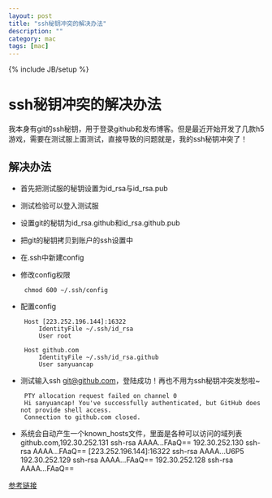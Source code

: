 ```yaml
---
layout: post
title: "ssh秘钥冲突的解决办法"
description: ""
category: mac
tags: [mac]
---
```

{% include JB/setup %}

ssh秘钥冲突的解决办法
============

我本身有git的ssh秘钥，用于登录github和发布博客。但是最近开始开发了几款h5游戏，需要在测试服上面测试，直接导致的问题就是，我的ssh秘钥冲突了！

## 解决办法

 * 首先把测试服的秘钥设置为id_rsa与id_rsa.pub
 * 测试检验可以登入测试服
 * 设置git的秘钥为id_rsa.github和id_rsa.github.pub
 * 把git的秘钥拷贝到账户的ssh设置中
 * 在.ssh中新建config
 * 修改config权限

        chmod 600 ~/.ssh/config

 * 配置config

        Host [223.252.196.144]:16322
            IdentityFile ~/.ssh/id_rsa
            User root
         
        Host github.com
            IdentityFile ~/.ssh/id_rsa.github
            User sanyuancap

 * 测试输入ssh git@github.com，登陆成功！再也不用为ssh秘钥冲突发愁啦~

        PTY allocation request failed on channel 0
        Hi sanyuancap! You've successfully authenticated, but GitHub does not provide shell access.
        Connection to github.com closed.

 * 系统会自动产生一个known_hosts文件，里面是各种可以访问的域列表
        github.com,192.30.252.131 ssh-rsa AAAA...FAaQ==
        192.30.252.130 ssh-rsa AAAA...FAaQ==
        [223.252.196.144]:16322 ssh-rsa AAAA...U6P5
        192.30.252.129 ssh-rsa AAAA...FAaQ==
        192.30.252.128 ssh-rsa AAAA...FAaQ==


[参考链接](http://www.leeyupeng.com/2011/11/multiple-ssh-private-keys/)
























